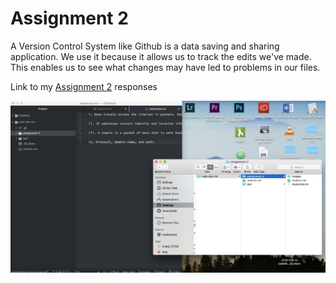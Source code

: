 # Assignment 2

A Version Control System like Github is a data saving and sharing application. We use it because it allows us to track the edits we've made. This enables us to see what changes may have led to problems in our files.

Link to my [Assignment 2](./responses.txt) responses

![Image of my atom editor](./images/screenshot2.png)
